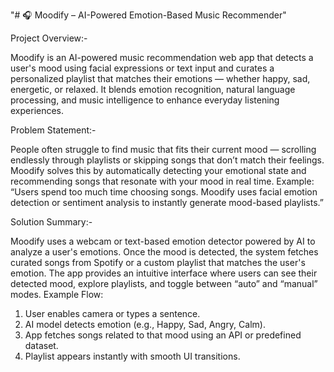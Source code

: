 "# 🎧 Moodify – AI-Powered Emotion-Based Music Recommender"


Project Overview:-

Moodify is an AI-powered music recommendation web app that detects a user's mood using facial expressions or text input and curates a personalized playlist that matches their emotions — whether happy, sad, energetic, or relaxed.
It blends emotion recognition, natural language processing, and music intelligence to enhance everyday listening experiences.


Problem Statement:-

People often struggle to find music that fits their current mood — scrolling endlessly through playlists or skipping songs that don’t match their feelings.
Moodify solves this by automatically detecting your emotional state and recommending songs that resonate with your mood in real time.
Example:
“Users spend too much time choosing songs. Moodify uses facial emotion detection or sentiment analysis to instantly generate mood-based playlists.”


Solution Summary:-

Moodify uses a webcam or text-based emotion detector powered by AI to analyze a user's emotions.
Once the mood is detected, the system fetches curated songs from Spotify or a custom playlist that matches the user's emotion.
The app provides an intuitive interface where users can see their detected mood, explore playlists, and toggle between “auto” and “manual” modes.
Example Flow:
1. User enables camera or types a sentence.
2. AI model detects emotion (e.g., Happy, Sad, Angry, Calm).
3. App fetches songs related to that mood using an API or predefined dataset.
4. Playlist appears instantly with smooth UI transitions.

